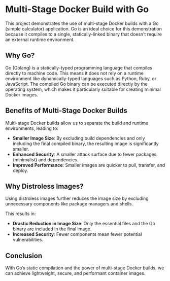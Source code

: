 # Multi-Stage Docker Build with Go

This project demonstrates the use of multi-stage Docker builds with a Go (simple calculator) application. 
Go is an ideal choice for this demonstration because it compiles to a single, statically-linked binary that doesn’t require an external runtime environment.

## Why Go?

Go (Golang) is a statically-typed programming language that compiles directly to machine code. 
This means it does not rely on a runtime environment like dynamically-typed languages such as Python, Ruby, or JavaScript. 
The compiled Go binary can be executed directly by the operating system, which makes it particularly suitable for creating minimal Docker images.

## Benefits of Multi-Stage Docker Builds

Multi-stage Docker builds allow us to separate the build and runtime environments, leading to:

- **Smaller Image Size**: By excluding build dependencies and only including the final compiled binary, the resulting image is significantly smaller.
- **Enhanced Security**: A smaller attack surface due to fewer packages (minimalist) and dependencies.
- **Improved Performance**: Smaller images are quicker to pull, transfer, and deploy.

## Why Distroless Images?

Using distroless images further reduces the image size by excluding unnecessary components like package managers and shells. 

This results in:
- **Drastic Reduction in Image Size**: Only the essential files and the Go binary are included in the final image.
- **Increased Security**: Fewer components mean fewer potential vulnerabilities.

## Conclusion

With Go’s static compilation and the power of multi-stage Docker builds, we can achieve lightweight, secure, and performant container images.
